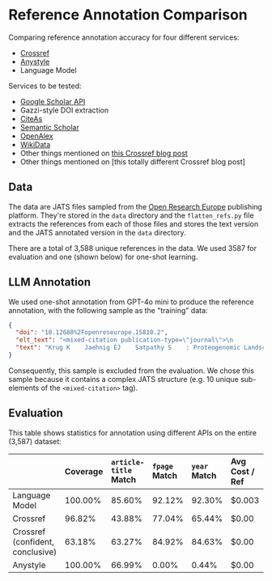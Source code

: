 # Reference Annotation Comparison

Comparing reference annotation accuracy for four different services:

- [Crossref](https://www.crossref.org/documentation/retrieve-metadata/rest-api/)
- [Anystyle](https://anystyle.io/)
- Language Model

Services to be tested:

- [Google Scholar API](https://github.com/scholarly-python-package/scholarly)
- Gazzi-style DOI extraction
- [CiteAs](https://citeas.org/)
- [Semantic Scholar](https://www.semanticscholar.org/)
- [OpenAlex](https://openalex.org/)
- [WikiData](https://www.wikidata.org/wiki/Wikidata:Main_Page)
- Other things mentioned on [this Crossref blog post](https://www.crossref.org/labs/resolving-citations-we-dont-need-no-stinkin-parser/)
- Other things mentioned on [this totally different Crossref blog post]

## Data

The data are JATS files sampled from the [Open Research Europe](https://open-research-europe.ec.europa.eu/) publishing platform. They're stored in the `data` directory and the `flatten_refs.py` file extracts the references from each of those files and stores the text version and the JATS annotated version in the `data` directory.

There are a total of 3,588 unique references in the data. We used 3587 for evaluation and one (shown below) for one-shot learning.

## LLM Annotation

We used one-shot annotation from GPT-4o mini to produce the reference annotation, with the following sample as the "training" data:

```json
{
  "doi": "10.12688%2Fopenreseurope.15810.2",
  "elt_text": "<mixed-citation publication-type=\"journal\">\n                    <person-group person-group-type=\"author\">\n\n                        <name name-style=\"western\">\n                            <surname>Krug</surname>\n                            <given-names>K</given-names>\n                        </name>\n\n                        <name name-style=\"western\">\n                            <surname>Jaehnig</surname>\n                            <given-names>EJ</given-names>\n                        </name>\n\n                        <name name-style=\"western\">\n                            <surname>Satpathy</surname>\n                            <given-names>S</given-names>\n                        </name>\n\n                        <etal />\n               </person-group>:\n                    <article-title>Proteogenomic Landscape of Breast Cancer Tumorigenesis and Targeted Therapy.</article-title>\n                    <source>\n\n                        <italic toggle=\"yes\">Cell.</italic>\n               </source>\n               <year>2020</year>;<volume>183</volume>(<issue>5</issue>):<fpage>1436</fpage>&#8211;<lpage>1456</lpage>.\n                    <elocation-id>e31</elocation-id>.\n                    <pub-id pub-id-type=\"pmid\">33212010</pub-id>\n                    <pub-id pub-id-type=\"doi\">10.1016/j.cell.2020.10.036</pub-id>\n                    <pub-id pub-id-type=\"pmcid\">8077737</pub-id>\n                </mixed-citation>",
  "text": "Krug K    Jaehnig EJ    Satpathy S    : Proteogenomic Landscape of Breast Cancer Tumorigenesis and Targeted Therapy.   Cell.  2020;183(5):1436\u20131456. e31. 33212010 10.1016/j.cell.2020.10.036 8077737"
}
```

Consequently, this sample is excluded from the evaluation. We chose this sample because it contains a complex JATS structure (e.g. 10 unique sub-elements of the `<mixed-citation>` tag).

## Evaluation

This table shows statistics for annotation using different APIs on the entire (3,587) dataset:

|                                  | Coverage | `article-title` Match | `fpage` Match | `year` Match | Avg Cost / Ref | Duration |
| :------------------------------- | :------- | :-------------------- | :------------ | :----------- | :------------- | :------- |
| Language Model                   | 100.00%  | 85.60%                | 92.12%        | 92.30%       | $0.003         | 4h       |
| Crossref                         | 96.82%   | 43.88%                | 77.04%        | 65.44%       | $0.00          | 1h       |
| Crossref (confident, conclusive) | 63.18%   | 63.27%                | 84.92%        | 84.63%       | $0.00          | 1h       |
| Anystyle                         | 100.00%  | 66.99%                | 0.00%         | 0.44%        | $0.00          | 4m       |
